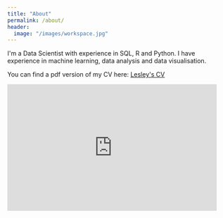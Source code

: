 ```yaml
---
title: "About"
permalink: /about/
header:
  image: "/images/workspace.jpg"
---
```


I'm a Data Scientist with experience in SQL, R and Python. I have experience in
machine learning, data analysis and data visualisation.

You can find a pdf version of my CV here: [Lesley's CV](https://1drv.ms/b/s!Agls0k3tT3MHgq1zf1rgCccIs_Zr1g)

<iframe src="https://onedrive.live.com/embed?cid=07734FED4DD26C09&resid=7734FED4DD26C09%2138643&authkey=AAyavUJV0zQXbms&em=2" width="476" height="288" frameborder="0" scrolling="no"></iframe>
